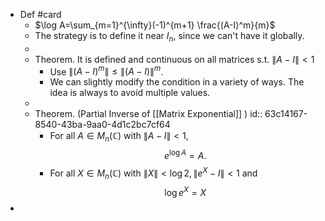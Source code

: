 - Def #card
	- $\log A=\sum_{m=1}^{\infty}(-1)^{m+1} \frac{(A-I)^m}{m}$
	- The strategy is to define it near $I_n$, since we can't have it globally.
	-
	- Theorem. It is defined and continuous on all matrices s.t. $\|A-I\|<1$
		- Use $\left\|(A-I)^m\right\| \leq\|(A-I)\|^m$.
		- We can slightly modify the condition in a variety of ways. The idea is always to avoid multiple values.
	-
	- Theorem. (Partial Inverse of [[Matrix Exponential]] )
	  id:: 63c14167-8540-43ba-9aa0-4d1c2bc7cf64
		- For all $A \in M_n(\mathbb{C})$ with $\|A-I\|<1$,
		  $$
		  e^{\log A}=A .
		  $$
		- For all $X \in M_n(\mathbb{C})$ with $\|X\|<\log 2,\left\|e^X-I\right\|<1$ and
		  $$
		  \log e^X=X
		  $$
-